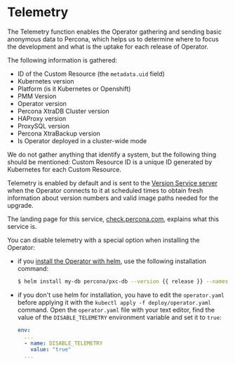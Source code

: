 # Telemetry

The Telemetry function enables the Operator gathering and sending basic anonymous data to Percona, which helps us to determine where to focus the development and what is the uptake for each release of Operator.

The following information is gathered:

* ID of the Custom Resource (the `metadata.uid` field)
* Kubernetes version
* Platform (is it Kubernetes or Openshift)
* PMM Version
* Operator version
* Percona XtraDB Cluster version
* HAProxy version
* ProxySQL version
* Percona XtraBackup version
* Is Operator deployed in a cluster-wide mode

We do not gather anything that identify a system, but the following thing should be mentioned:
Custom Resource ID is a unique ID generated by Kubernetes for each Custom Resource.

Telemetry is enabled by default and is sent to the [Version Service server](update.md#automatic-upgrade) when the Operator connects to it at scheduled times to obtain fresh information about version numbers and valid image paths needed for the upgrade.

The landing page for this service, [check.percona.com](https://check.percona.com/), explains what this service is.

You can disable telemetry with a special option when installing the Operator:

* if you [install the Operator with helm](helm.md), use the following installation command:

  ``` {.bash data-prompt="$" }
  $ helm install my-db percona/pxc-db --version {{ release }} --namespace my-namespace --set disable_telemetry="true"
  ```

* if you don't use helm for installation, you have to edit the `operator.yaml`
  before applying it with the `kubectl apply -f deploy/operator.yaml` command.
  Open the `operator.yaml` file with your text editor, find the value of the
  `DISABLE_TELEMETRY` environment variable and set it to `true`:

  ```yaml
  env:
    ...
    - name: DISABLE_TELEMETRY
      value: "true"
    ...
  ```

